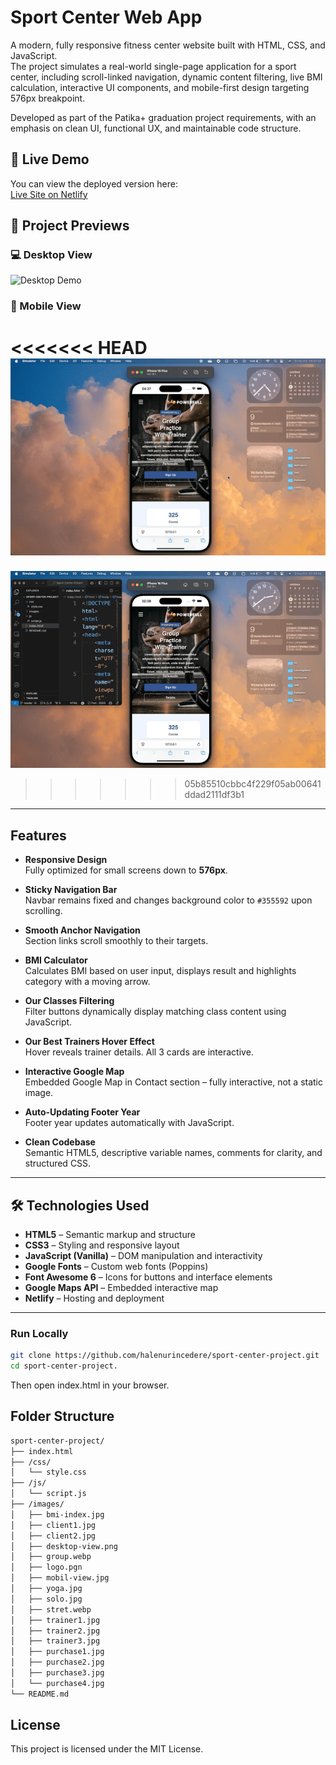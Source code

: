# Sport Center Web App

A modern, fully responsive fitness center website built with HTML, CSS, and JavaScript.  
The project simulates a real-world single-page application for a sport center, including scroll-linked navigation, dynamic content filtering, live BMI calculation, interactive UI components, and mobile-first design targeting 576px breakpoint.

Developed as part of the Patika+ graduation project requirements, with an emphasis on clean UI, functional UX, and maintainable code structure.

## 🔗 Live Demo

You can view the deployed version here:  
[Live Site on Netlify](https://sport-center-patika.netlify.app)

## 🎥 Project Previews

### 💻 Desktop View  
![Desktop Demo](./gifs/sport-center-desktop.gif)

### 📱 Mobile View  
<<<<<<< HEAD
![Mobile Demo](./gifs/sport-center-mobile.gif)
=======
![Mobile Demo](./gifs/Sport-center-mobil.gif)
>>>>>>> 05b85510cbbc4f229f05ab00641ddad2111df3b1

---

##  Features

- **Responsive Design**  
  Fully optimized for small screens down to **576px**.

- **Sticky Navigation Bar**  
  Navbar remains fixed and changes background color to `#355592` upon scrolling.

- **Smooth Anchor Navigation**  
  Section links scroll smoothly to their targets.

- **BMI Calculator**  
  Calculates BMI based on user input, displays result and highlights category with a moving arrow.

- **Our Classes Filtering**  
  Filter buttons dynamically display matching class content using JavaScript.

- **Our Best Trainers Hover Effect**  
  Hover reveals trainer details. All 3 cards are interactive.

- **Interactive Google Map**  
  Embedded Google Map in Contact section – fully interactive, not a static image.

- **Auto-Updating Footer Year**  
  Footer year updates automatically with JavaScript.

- **Clean Codebase**  
  Semantic HTML5, descriptive variable names, comments for clarity, and structured CSS.

---

## 🛠️ Technologies Used

- **HTML5** – Semantic markup and structure  
- **CSS3** – Styling and responsive layout  
- **JavaScript (Vanilla)** – DOM manipulation and interactivity  
- **Google Fonts** – Custom web fonts (Poppins)  
- **Font Awesome 6** – Icons for buttons and interface elements  
- **Google Maps API** – Embedded interactive map  
- **Netlify** – Hosting and deployment

---

### Run Locally

```bash
git clone https://github.com/halenurincedere/sport-center-project.git
cd sport-center-project.
````

Then open index.html in your browser.


## Folder Structure

```bash
sport-center-project/
├── index.html
├── /css/
│   └── style.css
├── /js/
│   └── script.js
├── /images/
│   ├── bmi-index.jpg
│   ├── client1.jpg
│   ├── client2.jpg
│   ├── desktop-view.png
│   ├── group.webp
│   ├── logo.pgn
│   ├── mobil-view.jpg
│   ├── yoga.jpg
│   ├── solo.jpg
│   ├── stret.webp
│   ├── trainer1.jpg
│   ├── trainer2.jpg
│   ├── trainer3.jpg
│   ├── purchase1.jpg
│   ├── purchase2.jpg
│   ├── purchase3.jpg
│   └── purchase4.jpg
└── README.md

````

## License

This project is licensed under the MIT License.

